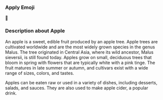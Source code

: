 ### Apply Emoji

🍏

### Description about Apple

An apple is a sweet, edible fruit produced by an apple tree. Apple trees are cultivated worldwide and are the most widely grown species in the genus Malus. The tree originated in Central Asia, where its wild ancestor, Malus sieversii, is still found today. Apples grow on small, deciduous trees that bloom in spring with flowers that are typically white with a pink tinge. The fruit matures in late summer or autumn, and cultivars exist with a wide range of sizes, colors, and tastes.

Apples can be eaten raw or used in a variety of dishes, including desserts, salads, and sauces. They are also used to make apple cider, a popular drink.
